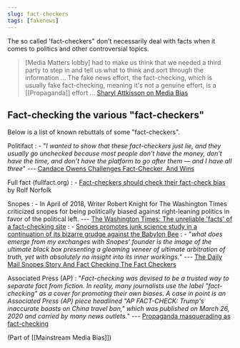 ```yaml
---
slug: fact-checkers
tags: [fakenews]
---
```


The so called 'fact-checkers" don't necessarily deal with facts when it comes to politics and other controversial topics.

> [Media Matters lobby] had to make us think that we needed a third party to step in and tell us what to think and sort through the information … The fake news effort, the fact-checking, which is usually fake fact-checking, meaning it's not a genuine effort, is a [[Propaganda]] effort … [Sharyl Attkisson on Media Bias](https://articles.mercola.com/sites/articles/archive/2020/11/22/sharyl-attkisson-media-bias.aspx)

## Fact-checking the various "fact-checkers"

Below is a list of known rebuttals of some "fact-checkers".

Politifact
: - "*I wanted to show that these fact-checkers just lie, and they usually go unchecked because most people don’t have the money, don’t have the time, and don’t have the platform to go after them — and I have all three*" --- [Candace Owens Challenges Fact-Checker, And Wins](https://www.dailywire.com/news/candace-owens-challenges-fact-checker-and-wins)

Full fact (fullfact.org)
: - [Fact-checkers should check their fact-check bias](https://www.conservativewoman.co.uk/fact-checkers-should-check-their-fact-checks/) by Rolf Norfolk

Snopes
: - In April of 2018, Writer Robert Knight for The Washington Times criticized snopes for being politically biased against right-leaning politics in favor of the political left. --- [The Washington Times: The unreliable 'facts' of a fact-checking site](https://www.washingtontimes.com/news/2018/apr/29/the-unreliable-facts-of-a-fact-checking-site/)
: - [Snopes promotes junk science study in a continuation of its bizarre grudge against the Babylon Bee](https://www.washingtonexaminer.com/opinion/snopes-promotes-junk-science-study-in-a-continuation-of-its-bizarre-grudge-against-the-babylon-bee)
: - "*what does emerge from my exchanges with Snopes’ founder is the image of the ultimate black box presenting a gleaming veneer of ultimate arbitration of truth, yet with absolutely no insight into its inner workings.*" --- [The Daily Mail Snopes Story And Fact Checking The Fact Checkers](https://www.forbes.com/sites/kalevleetaru/2016/12/22/the-daily-mail-snopes-story-and-fact-checking-the-fact-checkers/?sh=41ad81ad227f)

Associated Press (AP)
: "*Fact-checking was devised to be a trusted way to separate fact from fiction.  In reality, many journalists use the label "fact-checking" as a cover for promoting their own biases.  A case in point is an Associated Press (AP) piece headlined "AP FACT-CHECK: Trump's inaccurate boasts on China travel ban," which was published on March 26, 2020 and carried by many news outlets.*" --- [Propaganda masquerading as fact-checking](https://www.americanthinker.com/blog/2020/04/propaganda_masquerading_as_fact_checking.html)

(Part of [[Mainstream Media Bias]])
